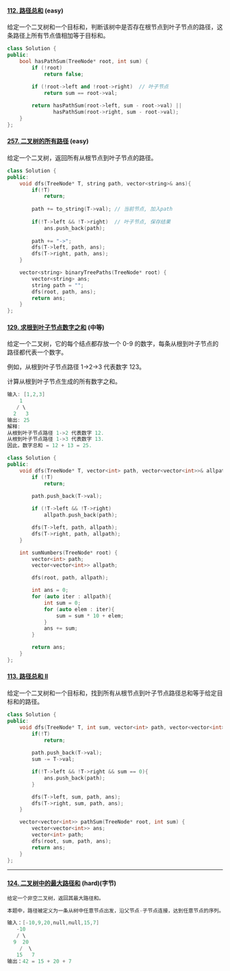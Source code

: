 #### [112. 路径总和](https://leetcode-cn.com/problems/path-sum/) (easy)

给定一个二叉树和一个目标和，判断该树中是否存在根节点到叶子节点的路径，这条路径上所有节点值相加等于目标和。

```c++
class Solution {
public:
    bool hasPathSum(TreeNode* root, int sum) {
        if (!root)
            return false;
        
        if (!root->left and !root->right)  // 叶子节点
            return sum == root->val;

        return hasPathSum(root->left, sum - root->val) || 
               hasPathSum(root->right, sum - root->val);
    }
};
```

#### [257. 二叉树的所有路径](https://leetcode-cn.com/problems/binary-tree-paths/) (easy)

给定一个二叉树，返回所有从根节点到叶子节点的路径。

```c++
class Solution {
public:
    void dfs(TreeNode* T, string path, vector<string>& ans){
        if(!T)
            return;
        
        path += to_string(T->val); // 当前节点, 加入path
        
        if(!T->left && !T->right)  // 叶子节点, 保存结果
            ans.push_back(path);
        
        path += "->";
        dfs(T->left, path, ans);
        dfs(T->right, path, ans);
    }

    vector<string> binaryTreePaths(TreeNode* root) {
        vector<string> ans;
        string path = "";
        dfs(root, path, ans);
        return ans;
    }
};
```

#### [129. 求根到叶子节点数字之和](https://leetcode-cn.com/problems/sum-root-to-leaf-numbers/) (中等)

给定一个二叉树，它的每个结点都存放一个 0-9 的数字，每条从根到叶子节点的路径都代表一个数字。

例如，从根到叶子节点路径 1->2->3 代表数字 123。

计算从根到叶子节点生成的所有数字之和。

```c++
输入: [1,2,3]
    1
   / \
  2   3
输出: 25
解释:
从根到叶子节点路径 1->2 代表数字 12.
从根到叶子节点路径 1->3 代表数字 13.
因此，数字总和 = 12 + 13 = 25.
```

```c++
class Solution {
public:
    void dfs(TreeNode* T, vector<int> path, vector<vector<int>>& allpath){
        if (!T)
            return;
        
        path.push_back(T->val);

        if (!T->left && !T->right)
            allpath.push_back(path);

        dfs(T->left, path, allpath);
        dfs(T->right, path, allpath);
    }

    int sumNumbers(TreeNode* root) {
        vector<int> path;
        vector<vector<int>> allpath;

        dfs(root, path, allpath);

        int ans = 0;
        for (auto iter : allpath){
            int sum = 0;
            for (auto elem : iter){
                sum = sum * 10 + elem;
            }
            ans += sum;
        }

        return ans;
    }
};
```

#### [113. 路径总和 II](https://leetcode-cn.com/problems/path-sum-ii/)

给定一个二叉树和一个目标和，找到所有从根节点到叶子节点路径总和等于给定目标和的路径。

```c++
class Solution {
public:
    void dfs(TreeNode* T, int sum, vector<int> path, vector<vector<int>>& ans){
        if(!T)
            return;
        
        path.push_back(T->val);
        sum -= T->val;

        if(!T->left && !T->right && sum == 0){
            ans.push_back(path);
        }

        dfs(T->left, sum, path, ans);
        dfs(T->right, sum, path, ans);
    }

    vector<vector<int>> pathSum(TreeNode* root, int sum) {
        vector<vector<int>> ans;
        vector<int> path;
        dfs(root, sum, path, ans);
        return ans;
    }
};
```

---

#### [124. 二叉树中的最大路径和](https://leetcode-cn.com/problems/binary-tree-maximum-path-sum/) (hard)(字节)

```c++
给定一个非空二叉树，返回其最大路径和。

本题中，路径被定义为一条从树中任意节点出发，沿父节点-子节点连接，达到任意节点的序列。该路径至少包含一个节点，【且不一定经过根节点】。
```

```c++
输入：[-10,9,20,null,null,15,7]
   -10
   / \
  9  20
    /  \
   15   7
输出：42 = 15 + 20 + 7
```

```c++

```

